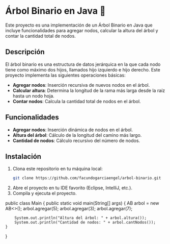 # Árbol Binario en Java 🌳

Este proyecto es una implementación de un Árbol Binario en Java que incluye funcionalidades para agregar nodos, calcular la altura del árbol y contar la cantidad total de nodos.

## Descripción

El árbol binario es una estructura de datos jerárquica en la que cada nodo tiene como máximo dos hijos, llamados hijo izquierdo e hijo derecho. Este proyecto implementa las siguientes operaciones básicas:

- **Agregar nodos**: Inserción recursiva de nuevos nodos en el árbol.
- **Calcular altura**: Determina la longitud de la rama más larga desde la raíz hasta un nodo hoja.
- **Contar nodos**: Calcula la cantidad total de nodos en el árbol.

## Funcionalidades

- **Agregar nodos**: Inserción dinámica de nodos en el árbol.
- **Altura del árbol**: Cálculo de la longitud del camino más largo.
- **Cantidad de nodos**: Cálculo recursivo del número de nodos.

## Instalación

1. Clona este repositorio en tu máquina local:
   ```bash
   git clone https://github.com/facundogarciaengel/arbol-binario.git
2. Abre el proyecto en tu IDE favorito (Eclipse, IntelliJ, etc.).
3. Compila y ejecuta el proyecto.

public class Main {
    public static void main(String[] args) {
        AB<Integer> arbol = new AB<>();
        arbol.agregar(5);
        arbol.agregar(3);
        arbol.agregar(7);

        System.out.println("Altura del árbol: " + arbol.altura());
        System.out.println("Cantidad de nodos: " + arbol.cantNodos());
    }
}

